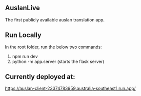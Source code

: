 ## AuslanLive

The first publicly available auslan translation app.

## Run Locally

In the root folder, run the below two commands:

1. npm run dev
2. python -m app.server (starts the flask server)

## Currently deployed at:
https://auslan-client-23374783959.australia-southeast1.run.app/
